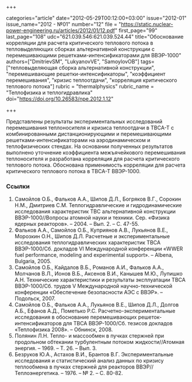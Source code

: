 +++

categories="article"
date="2012-05-29T00:12:00+03:00"
issue="2012-01"
issue_name="2012 - №01"
number="12"
file = "https://static.nuclear-power-engineering.ru/articles/2012/01/12.pdf"
first_page="99"
last_page="108"
udc="621.039.546:621.039.524.44"
title="Обоснование корреляции для расчета критического теплового потока в тепловыделяющих сборках альтернативной конструкции с перемешивающими решетками-интенсификаторами для ВВЭР-1000"
authors=["DmitrievSM", "LukyanovVE", "SamoylovOB"]
tags=["тепловыделяющая сборка альтернативной конструкции", "перемешивающие решетки-интенсификаторы", "коэффициент перемешивания", "кризис теплоотдачи", "корреляция критического теплового потока"]
rubric = "thermalphysics"
rubric_name = "Теплофизика и теплогидравлика"
doi="https://doi.org/10.26583/npe.2012.1.12"

+++

Представлены результаты экспериментальных исследований перемешивания теплоносителя и кризиса теплоотдачи в ТВСА-Т с комбинированными дистанционирующими и перемешивающими решетками-интенсификаторами на аэродинамическом и теплофизических стендах. На основании полученных результатов выполнено уточнение коэффициента межъячейкового перемешивания теплоносителя и разработана корреляция для расчета критического теплового потока. Обоснована применимость корреляции для расчета критического теплового потока в ТВСА-Т ВВЭР-1000.

### Ссылки

1. Самойлов О.Б., Фальков А.А., Шипов Д.Л., Богряков В.Г., Сорокин Н.М., Дмитриев С.М. Теплогидравлические и гидродинамические исследования характеристик ТВС альтернативной конструкции ВВЭР-1000//Вопросы атомной науки и техники. Сер. «Физика ядерных реакторов». – 2004. – Вып. 2. – С. 47-55.
2. Фальков А.А., Самойлов О.Б., Куприянов А.В., Лукьянов В.Е., Морозкин О.Н., Шипов Д.Л. Расчетные и экспериментальные исследования теплогидравлических характеристик ТВСА ВВЭР-1000/Сб. докладов VI Международной конференции «WWER fuel performance, modeling and experimental support». – Albena, Bulgaria, 2005.
3. Самойлов О.Б., Кайдалов В.Б., Романов А.И., Фальков А.А., Молчанов В.Л., Ионов В.Б., Аксенов В.И., Канышев М.Ю., Лупишко А.Н. Технические характеристики и результаты эксплуатации ТВСА ВВЭР-1000/Сб. трудов V Международной научно-технической конференции «Обеспечение безопасности АЭС с ВВЭР». – Подольск, 2007.
4. Самойлов О.Б., Фальков А.А., Лукьянов В.Е., Шипов Д.Л., Долгов А.Б., Ефанов А.Д., Пометько Р.С. Расчетно-экспериментальные исследования в обоснование перемешивающих решеток-интенсификаторов для ТВСА ВВЭР-1000/Сб. тезисов докладов «Теплофизика 2008». – Обнинск, 2008.
5. Полянин Л.Н. Тепло- и массообмен в пучках стержней при продольном обтекании турбулентным потоком жидкости//Атомная энергия. – 1969. – Т. 26. – Вып. 3.
6. Безруков Ю.А., Астахов В.И., Брантов В.Г. Экспериментальные исследования и статистический анализ данных по кризису теплообмена в пучках стержней для реакторов ВВЭР//Теплоэнергетика. – 1976. – № 2. – C. 80-82.